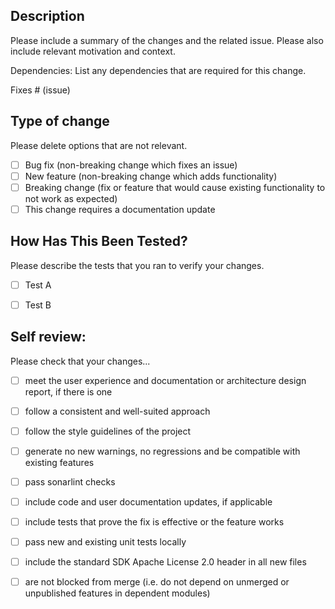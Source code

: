 ## Description

Please include a summary of the changes and the related issue. Please also include relevant motivation and context. 

Dependencies: List any dependencies that are required for this change.

Fixes # (issue)

## Type of change

Please delete options that are not relevant.

- [ ] Bug fix (non-breaking change which fixes an issue)
- [ ] New feature (non-breaking change which adds functionality)
- [ ] Breaking change (fix or feature that would cause existing functionality to not work as expected)
- [ ] This change requires a documentation update

## How Has This Been Tested?

Please describe the tests that you ran to verify your changes. 

- [ ] Test A
- [ ] Test B


## Self review:

Please check that your changes...

- [ ] meet the user experience and documentation or architecture design report, if there is one 
- [ ] follow a consistent and well-suited approach
- [ ] follow the style guidelines of the project
- [ ] generate no new warnings, no regressions and be compatible with existing features
- [ ] pass sonarlint checks
- [ ] include code and user documentation updates, if applicable
- [ ] include tests that prove the fix is effective or the feature works
- [ ] pass new and existing unit tests locally
- [ ] include the standard SDK Apache License 2.0 header in all new files
- [ ] are not blocked from merge (i.e. do not depend on unmerged or unpublished features in dependent modules)



